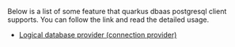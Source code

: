 Below is a list of some feature that quarkus dbaas postgresql client supports.
You can follow the link and read the detailed usage.

* [Logical database provider (connection provider)](./features/Logical%20database%20provider.md)